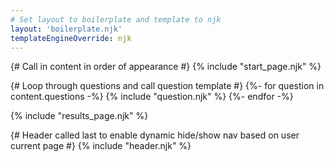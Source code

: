 ```yaml
---
# Set layout to boilerplate and template to njk
layout: 'boilerplate.njk'
templateEngineOverride: njk
---
```

{# Call in content in order of appearance #}
{% include "start_page.njk" %}

{# Loop through questions and call question template #}
{%- for question in content.questions -%}
    {% include "question.njk" %}
{%- endfor -%}

{% include "results_page.njk" %}

{# Header called last to enable dynamic hide/show nav based on user current page #}
{% include "header.njk" %}